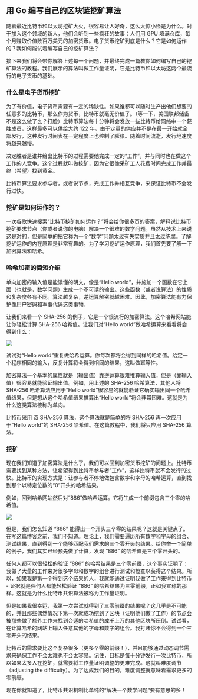 ## 用 Go 编写自己的区块链挖矿算法

随着最近比特币和以太坊挖矿大火，很容易让人好奇，这么大惊小怪是为什么。对于加入这个领域的新人，他们会听到一些疯狂的故事：人们用 GPU 填满仓库，每个月赚取价值数百万美元的加密货币。电子货币挖矿到底是什么？它是如何运作的？我如何能试着编写自己的挖矿算法？

接下来我们将会带你解答上述每一个问题，并最终完成一篇教你如何编写自己的挖矿算法的教程。我们展示的算法叫做工作量证明，它是比特币和以太坊这两个最流行的电子货币的基础。

### 什么是电子货币挖矿
为了有价值，电子货币需要有一定的稀缺性。如果谁都可以随时生产出他们想要的任意多的比特币，那么作为货币，比特币就毫无价值了。（等一下，美国联邦储备不是这么做了么？打脸）比特币算法每十分钟将会发放一些比特币给网络中一个获胜成员，这样最多可以供给大约 122 年。由于定量的供应并不是在最一开始就全部发行，这种发行时间表在一定程度上也控制了膨胀。随着时间流逝，发行地速度将越来越慢。

决定胜者是谁并给出比特币的过程需要他完成一定的“工作”，并与同时也在做这个工作的人竞争。这个过程就叫做挖矿，因为它很像采矿工人花费时间完成工作并最终（希望）找到黄金。

比特币算法要求参与者，或者说节点，完成工作并相互竞争，来保证比特币不会发行过快。

### 挖矿是如何运作的？

一次谷歌快速搜索“比特币挖矿如何运作？”将会给你很多页的答案，解释说比特币挖矿要求节点（你或者说你的电脑）解决一个很难的数学问题。虽然从技术上来说这是对的，但是简单的把它称为一个“数学”问题太过有失实质并且太过陈腐。了解挖矿运作的内在原理是非常有趣的。为了学习挖矿运作原理，我们首先要了解一下加密算法和哈希。

### 哈希加密的简短介绍

单向加密的输入值是能读懂的明文，像是“Hello world”，并施加一个函数在它上面（也就是，数学问题）生成一个不可读的输出。这些函数（或者说算法）的性质和复杂度各有不同。算法越复杂，逆运算解密就越困难。因此，加密算法能有力保护像用户密码和军事代码这类事物。

让我们来看一个 SHA-256 的例子，它是一个很流行的加密算法。这个哈希网站能让你轻松计算 SHA-256 哈希值。让我们对“Hello world”做哈希运算来看看将会得到什么：

![](https://i.imgur.com/OWL5R1l.png)

试试对“Hello world”重复做哈希运算。你每次都将会得到同样的哈希值。给定一个程序相同的输入，反复计算将会得到相同的结果，这叫做幂等性。

加密算法一个基本的属性就是（输出值）靠逆运算很难推算输入值，但是（靠输入值）很容易就能验证输出值。例如，用上述的 SHA-256 哈希算法，其他人将 SHA-256 哈希算法应用于“Hello world”很容易的就能验证它确实输出同一个哈希值结果，但是想从这个哈希值结果推算出“Hello world”将会非常困难。这就是为什么这类算法被称为单向。

比特币采用 双 SHA-256 算法，这个算法就是简单的将 SHA-256 再一次应用于“Hello world”的 SHA-256 哈希值。在这篇教程中，我们将只应用 SHA-256 算法。

### 挖矿
现在我们知道了加密算法是什么了，我们可以回到加密货币挖矿的问题上。比特币需要找到某种方法，让希望得到比特币参与者“工作”，这样比特币就不会发行的过快。比特币的实现方式是：让参与者不停地做包含数字和字母的哈希运算，直到找到那个以特定位数的“0”开头的哈希结果。

例如，回到哈希网站然后对“886”做哈希运算。它将生成一个前缀包含三个零的哈希值。

![](https://i.imgur.com/Jmb5PNb.png)

但是，我们怎么知道 “886” 能得出一个开头三个零的结果呢？这就是关键点了。在写这篇博客之前，我们不知道。理论上，我们需要遍历所有数字和字母的组合、测试结果，直到得到一个能够匹配我们需求的三个零开头的结果。给你举一个简单的例子，我们其实已经预先做了计算，发现 “886” 的哈希值是三个零开头的。

任何人都可以很轻松的验证 “886” 的哈希结果是三个零前缀，这个事实证明了：我做了大量的工作来对很多字母和数字的组合进行测试和检查以获得这个结果。所以，如果我是第一个得到这个结果的人，我就能通过证明我做了工作来得到比特币 - 证据就是任何人都能轻松验证 “886” 的哈希结果为三零前缀，正如我宣称的那样。这就是为什么比特币共识算法被称为工作量证明。

但是如果我很幸运，我第一次尝试就得到了三零前缀的结果呢？这几乎是不可能的，并且那些偶然情况下第一次就成功挖到了区块（证明他们做了工作）的节点会被那些做了额外工作来找到合适的哈希值的成千上万的其他区块所压倒。试试看，在计算哈希的网站上输入任意其他的字母和数字的组合。我打赌你不会得到一个三零开头的结果。

比特币的需求要比这个复杂很多（更多个零的前缀！），并且能够通过动态调节需求来确保工作不会太难也不会太容易。记住，目标是每十分钟发行一次比特币，所以如果太多人在挖矿，就需要将工作量证明调整的更难完成。这就叫难度调节（adjusting the difficulty）。为了达成我们的目的，难度调整就意味着需求更多的零前缀。

现在你就知道了，比特币共识机制比单纯的“解决一个数学问题”要有意思的多！



